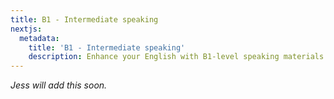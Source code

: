 ```yaml
---
title: B1 - Intermediate speaking
nextjs:
  metadata:
    title: 'B1 - Intermediate speaking'
    description: Enhance your English with B1-level speaking materials.
---
```


_Jess will add this soon._

